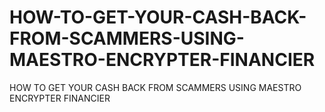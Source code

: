 # HOW-TO-GET-YOUR-CASH-BACK-FROM-SCAMMERS-USING-MAESTRO-ENCRYPTER-FINANCIER
HOW TO GET YOUR CASH BACK FROM SCAMMERS USING MAESTRO ENCRYPTER FINANCIER
